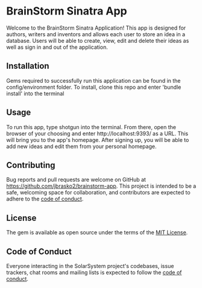 # BrainStorm Sinatra App

Welcome to the BrainStorm Sinatra Application! This app is designed for authors, writers and inventors and allows each user to store an idea in a database. Users will be able to create, view, edit and delete their ideas as well as sign in and out of the application.

## Installation

Gems required to successfully run this application can be found in the config/environment folder.
To install, clone this repo and enter 'bundle install' into the terminal

## Usage

To run this app, type shotgun into the terminal. From there, open the browser of your choosing and enter http://localhost:9393/ as a URL. This will bring you to the app's homepage. After signing up, you will be able to add new ideas and edit them from your personal homepage.

## Contributing

Bug reports and pull requests are welcome on GitHub at https://github.com/jbrasko2/brainstorm-app. This project is intended to be a safe, welcoming space for collaboration, and contributors are expected to adhere to the [code of conduct](https://github.com/jbrasko2/solar_system_project/blob/master/CODE_OF_CONDUCT.md).


## License

The gem is available as open source under the terms of the [MIT License](https://opensource.org/licenses/MIT).

## Code of Conduct

Everyone interacting in the SolarSystem project's codebases, issue trackers, chat rooms and mailing lists is expected to follow the [code of conduct](https://github.com/jbrasko2/brainstorm-app/blob/master/CODE_OF_CONDUCT.md).